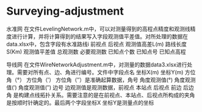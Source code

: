 # Surveying-adjustment

水准网
在文件LevelingNetwork.m中，可以对测量得到的高程点精度和观测线精度进行计算，并将计算得到的结果写入字段观测值平差值。对所处理的数据在data.xlsx中，包含字段有水准路线i	 前视点	后视点	观测值高差L(m)	路线长度S(Km)	观测值平差值	总观测数	必要观测数	已知点个数	已知点号	已知点高程

导线网
在文件WireNetworkAdjustment.m中，对测量的数据data3.xlsx进行处理。需要对所有点、边、角进行编号。文件中字段点名	坐标X(m)	坐标Y(m)	方位角（°）	方位角（′）	方位角（″）是准确起算数据，角号	角度观测值(°)	角度观测值(′)	角度观测值(″)	边号	边观测值是观测数据，前视点	本站点	后视点	前边	后边	角
是构建点线拓扑关系。需要注意的是在前视点、本站点、后视点所构成的夹角是按顺时针确定的。最后两个字段坐标X	坐标Y是测量点的坐标
